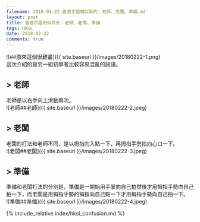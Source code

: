 ```yaml
---
filename: 2018-02-22-香港手語相似系列：老師、老闆、準備.md
layout: post
title: 香港手語相似系列：老師、老闆、準備
tags: HKSL
date: 2018-02-22
comments: true
---
```


![##原來這個很難畫]({{ site.baseurl }}/images/20180222-1.png)  
這次介紹的是另一組初學者比較容易混亂的詞語。

## > 老師
老師是以右手向上滑動兩次。  
![老師##老師]({{ site.baseurl }}/images/20180222-2.jpeg)

## > 老闆
老闆的打法和老師不同，是以拇指向入點一下，再拇指手勢拍向心口一下。  
![老闆##老闆]({{ site.baseurl }}/images/20180222-3.jpeg)

## > 準備
準備和老闆打法的分別是，準備是一開始用手掌向自己拍然後才用拇指手勢向自己拍一下，而老闆是用拇指手勢的拇指向自己點一下才用拇指手勢向自己拍一下。  
![準備##準備]({{ site.baseurl }}/images/20180222-4.jpeg)

{% include_relative index/hksl_confusion.md %}